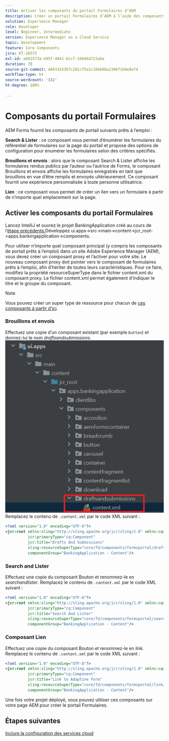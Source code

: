 ```yaml
---
title: Activer les composants du portail Formulaires d’AEM
description: Créer un portail Formulaires d’AEM à l’aide des composants principaux
solution: Experience Manager
role: Developer
level: Beginner, Intermediate
version: Experience Manager as a Cloud Service
topic: Development
feature: Core Components
jira: KT-10373
exl-id: ab01573a-e95f-4041-8ccf-16046d723aba
duration: 78
source-git-commit: 48433a5367c281cf5a1c106b08a1306f1b0e8ef4
workflow-type: ht
source-wordcount: '332'
ht-degree: 100%

---
```


# Composants du portail Formulaires

AEM Forms fournit les composants de portail suivants prêts à l’emploi :

**Search &amp; Lister** : ce composant vous permet d’énumérer les formulaires du référentiel de formulaires sur la page du portail et propose des options de configuration pour énumérer les formulaires selon des critères spécifiés.

**Brouillons et envois** : alors que le composant Search &amp; Lister affiche les formulaires rendus publics par l’auteur ou l’autrice de Forms, le composant Brouillons et envois affiche les formulaires enregistrés en tant que brouillons en vue d’être remplis et envoyés ultérieurement. Ce composant fournit une expérience personnalisée à toute personne utilisatrice.

**Lien** : ce composant vous permet de créer un lien vers un formulaire à partir de n’importe quel emplacement sur la page.

## Activer les composants du portail Formulaires

Lancez IntelliJ et ouvrez le projet BankingApplication créé au cours de l’[étape précédente.](./getting-started.md)Développez ui.apps->src->main->content->jcr_root->apps.bankingapplication->components.

Pour utiliser n’importe quel composant principal (y compris les composants de portail prêts à l’emploi) dans un site Adobe Experience Manager (AEM), vous devez créer un composant proxy et l’activer pour votre site.
Le nouveau composant proxy doit pointer vers le composant de formulaires prêts à l’emploi, afin d’hériter de toutes leurs caractéristiques. Pour ce faire, modifiez la propriété resourceSuperType dans le fichier content.xml du composant proxy. Le fichier content.xml permet également d’indiquer le titre et le groupe du composant.
>[!NOTE]
>
> Vous pouvez créer un super type de ressource pour chacun de [ces composants à partir d’ici](https://github.com/adobe/aem-core-forms-components/tree/master/ui.apps/src/main/content/jcr_root/apps/core/fd/components/formsportal).


### Brouillons et envois

Effectuez une copie d’un composant existant (par exemple `button`) et donnez-lui le nom _draftsandsubmissions_.
![draftsandsubmissions](assets/forms-portal-components2.png)
Remplacez le contenu de `.content.xml` par le code XML suivant :

```xml
<?xml version="1.0" encoding="UTF-8"?>
<jcr:root xmlns:sling="http://sling.apache.org/jcr/sling/1.0" xmlns:cq="http://www.day.com/jcr/cq/1.0" xmlns:jcr="http://www.jcp.org/jcr/1.0"
          jcr:primaryType="cq:Component"
          jcr:title="Drafts And Submissions"
          sling:resourceSuperType="core/fd/components/formsportal/draftsandsubmissions/v1/draftsandsubmissions"
          componentGroup="BankingApplication - Content"/>
```

### Search and Lister

Effectuez une copie du composant Bouton et renommez-le en _searchandlister_.
Remplacez le contenu de `.content.xml` par le code XML suivant :


```xml
<?xml version="1.0" encoding="UTF-8"?>
<jcr:root xmlns:sling="http://sling.apache.org/jcr/sling/1.0" xmlns:cq="http://www.day.com/jcr/cq/1.0" xmlns:jcr="http://www.jcp.org/jcr/1.0"
          jcr:primaryType="cq:Component"
          jcr:title="Search And Lister"
          sling:resourceSuperType="core/fd/components/formsportal/searchlister/v1/searchlister"
          componentGroup="BankingApplication - Content"/>
```

### Composant Lien

Effectuez une copie du composant Bouton et renommez-le en _link_.
Remplacez le contenu de `.content.xml` par le code XML suivant :


```xml
<?xml version="1.0" encoding="UTF-8"?>
<jcr:root xmlns:sling="http://sling.apache.org/jcr/sling/1.0" xmlns:cq="http://www.day.com/jcr/cq/1.0" xmlns:jcr="http://www.jcp.org/jcr/1.0"
          jcr:primaryType="cq:Component"
          jcr:title="Link to Adaptive Form"
          sling:resourceSuperType="core/fd/components/formsportal/link/v2/link"
          componentGroup="BankingApplication - Content"/>
```

Une fois votre projet déployé, vous pouvez utiliser ces composants sur votre page AEM pour créer le portail Formulaires.

## Étapes suivantes

[Inclure la configuration des services cloud](./azure-storage-fdm.md)
